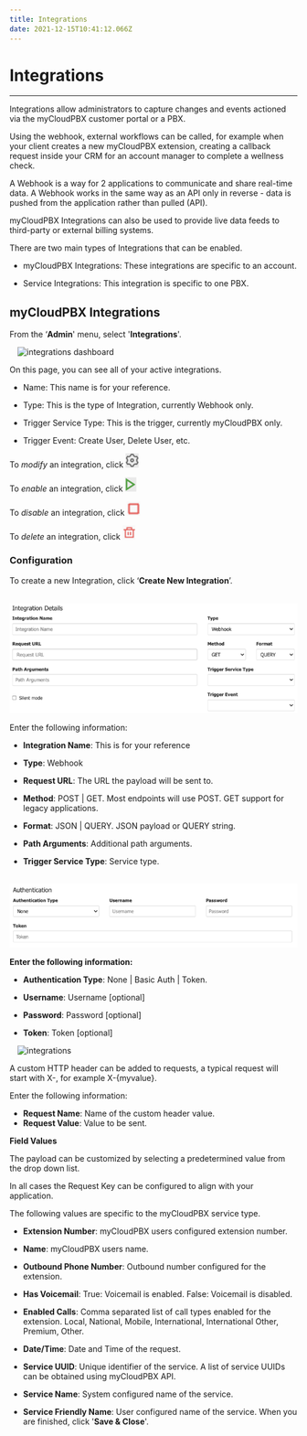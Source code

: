 ```yaml
---
title: Integrations
date: 2021-12-15T10:41:12.066Z
---
```

# **Integrations**

- - -
Integrations allow administrators to capture changes and events actioned via the myCloudPBX customer portal or a PBX.

Using the webhook, external workflows can be called, for example when your client creates a new myCloudPBX extension, creating a callback request inside your CRM for an account manager to complete a wellness check.

A Webhook is a way for 2 applications to communicate and share real-time data. A Webhook works in the same way as an API only in reverse - data is pushed from the application rather than pulled (API).

myCloudPBX Integrations can also be used to provide live data feeds to third-party or external billing systems.

There are two main types of Integrations that can be enabled.

-	myCloudPBX Integrations: These integrations are specific to an account.

-	Service Integrations: This integration is specific to one PBX.

## myCloudPBX Integrations

From the ‘**Admin**' menu, select '**Integrations**'.

 <img src="../../images/ember_integrations.png" alt="integrations dashboard" title="integrations dashboard"/>

On this page, you can see all of your active integrations.

-	Name: This name is for your reference.

-	Type: This is the type of Integration, currently Webhook only.

-	Trigger Service Type: This is the trigger, currently myCloudPBX only.

-	Trigger Event: Create User, Delete User, etc.

To _modify_ an integration, click <img src="../../images/cog_icon.png" alt="cog icon" title="cog icon" height="25px"/>

To _enable_ an integration, click <img src="../../images/play_icon.png" alt="play icon" title="play icon" height="25px"/>

To _disable_ an integration, click  <img src="../../images/stop_icon.png" alt="stop icon" title="stop icon" height="25px"/>

To _delete_ an integration, click <img src="../../images/trash_icon.png" alt="trash icon" title="trash icon" height="25px"/>


### Configuration

To create a new Integration, click ‘**Create New Integration**’.

 <img src="../../images/integration_1.png" alt="integrations" title="integrations"/>

Enter the following information:

-	**Integration Name**: This is for your reference

-	**Type**: Webhook

-	**Request URL**: The URL the payload will be sent to.

-	**Method**: POST | GET. Most endpoints will use POST. GET support for legacy applications.

-	**Format**: JSON | QUERY. JSON payload or QUERY string.

-	**Path Arguments**: Additional path arguments.

-	**Trigger Service Type**: Service type.

 <img src="../../images/integration_2.png" alt="integrations" title="integrations"/>

**Enter the following information:**

-	**Authentication Type**: None | Basic Auth | Token.

-	**Username**: Username [optional]

-	**Password**: Password [optional]

-	**Token**: Token [optional]

 <img src="../../images/ember_integrations_2.png" alt="integrations" title="integrations"/>

A custom HTTP header can be added to requests, a typical request will start with X-, for example X-{myvalue}.

Enter the following information:

-	**Request Name**: Name of the custom header value.
-	**Request Value**: Value to be sent.

**Field Values**

The payload can be customized by selecting a predetermined value from the drop down list. 

In all cases the Request Key can be configured to align with your application. 

The following values are specific to the myCloudPBX service type.

-	**Extension Number**: myCloudPBX users configured extension number.

-	**Name**: myCloudPBX users name.

-	**Outbound Phone Number**: Outbound number configured for the extension.

-	**Has Voicemail**: True: Voicemail is enabled. False: Voicemail is disabled.

-	**Enabled Calls**: Comma separated list of call types enabled for the extension. Local, National, Mobile, International, International Other, Premium, Other.

-	**Date/Time**: Date and Time of the request.

-	**Service UUID**: Unique identifier of the service. A list of service UUIDs can be obtained using myCloudPBX API.

-	**Service Name**: System configured name of the service.

-	**Service Friendly Name**: User configured name of the service.
When you are finished, click '**Save & Close**'.

